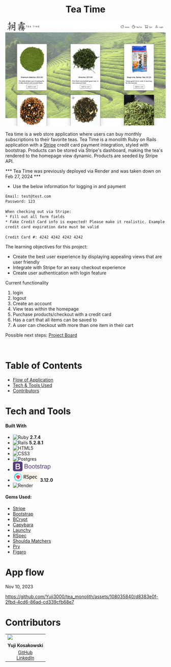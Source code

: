 <h1 align="center">Tea Time</h1>
<div align="center"><img src="app/assets/images/homepage11.png" alt="Homepage large" class="center" width="600" height="auto"></div>

Tea time is a web store application where users can buy monthly subscriptions to their favorite teas.
Tea Time is a monolith Ruby on Rails application with a [Stripe](https://stripe.com/?utm_campaign=paid_brand-US_Search_Brand_Stripe_Control-20047966507&utm_medium=cpc&utm_source=google&ad_content=656551963827&utm_term=stripe&utm_matchtype=e&utm_adposition=&utm_device=c&gclid=CjwKCAjwq4imBhBQEiwA9Nx1BsXHpqz8y7v2Er9TTUEDTh2-S3cI86S7QXrWnM1f0Ojq83MILXwwZxoCAyUQAvD_BwE) credit card payment integration, styled with bootstrap. Products can be stored via Stripe's dashboard, making the tea's rendered to the homepage view dynamic. Products are seeded by Stripe API. 



*** Tea Time was previously deployed via Render and was taken down on Feb 27, 2024 ***

* Use the below information for logging in and payment
```
Email: test@test.com
Password: 123

When checking out via Stripe:
* Fill out all form fields
* Fake Credit Card info is expected! Please make it realistic. Example credit card expiration date must be valid

Credit Card #: 4242 4242 4242 4242

```



The learning objectives for this project:
<ul>
  <li>Create the best user experience by displaying appealing views that are user friendly</li>
  <li>Integrate with Stripe for an easy checkout experience</li>
  <li>Create user authentication with login feature</li>
</ul>

Current functionality 
<ol>
  <li>login</li>
  <li>logout</li>
  <li>Create an account</li>
  <li>View teas within the homepage</li>
  <li>Purchase products/checkout with a credit card</li>
  <li>Has a cart that all items can be saved to</li>
  <li>A user can checkout with more than one item in their cart</li>
</ol>

Possible next steps:
[Project Board](https://github.com/users/Yuji3000/projects/7/views/1)

<br>

# Table of Contents
- [Flow of Application](#app-flow)
- [Tech & Tools Used](#tech-and-tools)
- [Contributors](#contributors)

# Tech and Tools

  #### Built With
  - ![Ruby](https://img.shields.io/badge/Ruby-CC342D?style=for-the-badge&logo=ruby&logoColor=white) **2.7.4**
  - ![Rails](https://img.shields.io/badge/Ruby_on_Rails-CC0000?style=for-the-badge&logo=ruby-on-rails&logoColor=white) **5.2.8.1**
  - ![HTML5](https://img.shields.io/badge/html5-%23E34F26.svg?style=for-the-badge&logo=html5&logoColor=white)
  - ![CSS3](https://img.shields.io/badge/css3-%231572B6.svg?style=for-the-badge&logo=css3&logoColor=white)
  - ![Postgres](https://img.shields.io/badge/postgres-%23316192.svg?style=for-the-badge&logo=postgresql&logoColor=white)
  - <img src="app/assets/images/bootstrap-logo.png" alt="Bootstrap" height="30">
  - <img src="app/assets/images/rspec_badge.png" alt="RSpec" height="30"> **3.12.0**
  - ![Render](https://img.shields.io/badge/Render-%46E3B7.svg?style=for-the-badge&logo=render&logoColor=white)


#### Gems Used:
  - [Stripe](https://github.com/stripe/stripe-ruby)
  - [Bootstrap](https://github.com/twbs/bootstrap) 
  - [BCrypt](https://github.com/bcrypt-ruby/bcrypt-ruby)
  - [Capybara](https://github.com/teamcapybara/capybara)
  - [Launchy](https://github.com/copiousfreetime/launchy)
  - [RSpec](https://github.com/rspec/rspec-metagem)
  - [Shoulda Matchers](https://github.com/thoughtbot/shoulda-matchers)
  - [Pry](https://github.com/pry/pry-rails)
  - [Figaro](https://github.com/laserlemon/figaro)

# App flow
  Nov 10, 2023




https://github.com/Yuji3000/tea_monolith/assets/108035840/d8383e0f-2fbd-4cd6-86ad-cd339cfb68e7





  # Contributors

  <table>
  <tr>
    <td><img src="https://avatars.githubusercontent.com/u/108035840?v=4" width=auto height=110px></td>
  </tr>
  <tr>
    <td><strong>Yuji Kosakowski</strong></td>
  </tr>
  <tr>
    <td>
      <div align="center"><a href="https://github.com/Yuji3000">GitHub</a><br>
      <a href="https://www.linkedin.com/in/yujikosa/">LinkedIn</a></div>
    </td>
  </tr>
</table>
